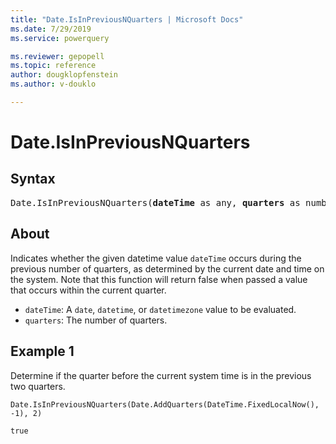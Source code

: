 ```yaml
---
title: "Date.IsInPreviousNQuarters | Microsoft Docs"
ms.date: 7/29/2019
ms.service: powerquery

ms.reviewer: gepopell
ms.topic: reference
author: dougklopfenstein
ms.author: v-douklo

---
```

# Date.IsInPreviousNQuarters

## Syntax

<pre>
Date.IsInPreviousNQuarters(<b>dateTime</b> as any, <b>quarters</b> as number) as nullable logical
</pre>

## About
Indicates whether the given datetime value `dateTime` occurs during the previous number of quarters, as determined by the current date and time on the system. Note that this function will return false when passed a value that occurs within the current quarter. <ul> <li><code>dateTime</code>: A <code>date</code>, <code>datetime</code>, or <code>datetimezone</code> value to be evaluated.</li> <li><code>quarters</code>: The number of quarters.</li> </ul>

## Example 1
Determine if the quarter before the current system time is in the previous two quarters.

```powerquery-m
Date.IsInPreviousNQuarters(Date.AddQuarters(DateTime.FixedLocalNow(), -1), 2)
```

`true`

